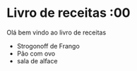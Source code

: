 # Livro de receitas :00

Olá bem vindo ao livro de receitas

- Strogonoff de Frango
- Pão com ovo
-  sala de alface

